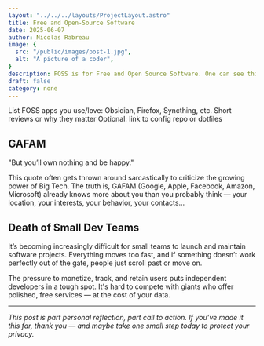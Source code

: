 ```yaml
---
layout: "../../../layouts/ProjectLayout.astro"
title: Free and Open-Source Software
date: 2025-06-07
author: Nicolas Rabreau
image: {
  src: "/public/images/post-1.jpg",
  alt: "A picture of a coder",
}
description: FOSS is for Free and Open Source Software. One can see this as volonteering. Apps made by people for people. Thoose are apps you can trust and must use
draft: false
category: none
---
```


List FOSS apps you use/love: Obsidian, Firefox, Syncthing, etc.
Short reviews or why they matter
Optional: link to config repo or dotfiles

## GAFAM

"But you’ll own nothing and be happy."

This quote often gets thrown around sarcastically to criticize the growing power of Big Tech. The truth is, GAFAM (Google, Apple, Facebook, Amazon, Microsoft) already knows more about you than you probably think — your location, your interests, your behavior, your contacts...


## Death of Small Dev Teams

It’s becoming increasingly difficult for small teams to launch and maintain software projects. Everything moves too fast, and if something doesn’t work perfectly out of the gate, people just scroll past or move on.

The pressure to monetize, track, and retain users puts independent developers in a tough spot. It's hard to compete with giants who offer polished, free services — at the cost of your data.


---

*This post is part personal reflection, part call to action. If you’ve made it this far, thank you — and maybe take one small step today to protect your privacy.*
